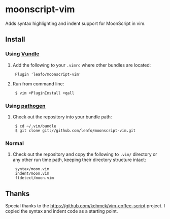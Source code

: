 # moonscript-vim

Adds syntax highlighting and indent support for MoonScript in vim.

## Install

### Using [Vundle](https://github.com/gmarik/vundle)

1. Add the following to your `.vimrc` where other bundles are located:
       
		Plugin 'leafo/moonscript-vim'

2. Run from command line:

		$ vim +PluginInstall +qall

### Using [pathogen](https://github.com/tpope/vim-pathogen)

1. Check out the repository into your bundle path:

        $ cd ~/.vim/bundle
        $ git clone git://github.com/leafo/moonscript-vim.git

### Normal

1. Check out the repository and copy the following to `.vim/` directory or any
   other run time path, keeping their directory structure intact:

		syntax/moon.vim
		indent/moon.vim
		ftdetect/moon.vim

## Thanks

Special thanks to the <https://github.com/kchmck/vim-coffee-script> project. I
copied the syntax and indent code as a starting point.
